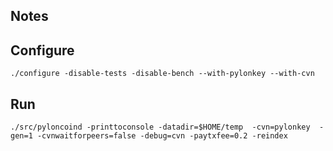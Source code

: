 Notes
---------------------


Configure
---------------------
 ```./configure -disable-tests -disable-bench --with-pylonkey --with-cvn```

Run
---------------------
 ```./src/pyloncoind -printtoconsole -datadir=$HOME/temp  -cvn=pylonkey  -gen=1 -cvnwaitforpeers=false -debug=cvn -paytxfee=0.2 -reindex```
